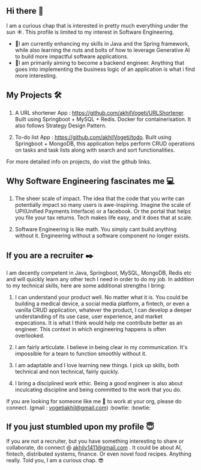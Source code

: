 ## Hi there 👋

I am a curious chap that is interested in pretty much everything under the sun :sunny:. This profile is limited to my interest in Software Engineering.

- :seedling:I am currently enhancing my skills in Java and the Spring framework, while also learning the nuts and bolts of how to leverage Generative AI to build more 
     impactful software applications.
- :telescope:I am primarily aiming to become a backend engineer. Anything that goes into implementing the business logic of an application is what i find more 
     interesting. 

## My Projects :hammer_and_wrench: 

1. A URL shortener App : https://github.com/akhilVogeti/URLShortener. 
   Built using Springboot + MySQL + Redis. Docker for containerisation. It also follows Strategy Design Pattern.

3. To-do list App : https://github.com/akhilVogeti/todo.
   Built using Springboot + MongoDB, this application helps perform CRUD operations on tasks and task lists along with search and sort functionalities.

For more detailed info on projects, do visit the github links.

## Why Software Engineering fascinates me :computer: 

1. The sheer scale of impact. The idea that the code that you write can potentially impact so many users is awe-inspiring. Imagine the scale of UPI(Unified Payments 
    Interface) or a facebook. Or the portal that helps you file your tax returns. Tech makes life easy, and it does that at scale.
   
2. Software Engineering is like math. You simply cant build anything without it. Engineering without a software component no longer exists.



## If you are a recruiter :black_nib:

I am decently competent in Java, Springboot, MySQL, MongoDB, Redis etc and will quickly learn any other tech I need in order to do my job. In addition to my technical skills, here are some additional strengths I bring: 

1. I can understand your product well. No matter what it is. You could be building a medical device, a social media platform, a fintech, or even a vanilla CRUD 
   application,  whatever the product, I can develop a deeper understanding of its use case, user experience, and market expecations. It is what I think would help me 
   contribute better as an engineer. This context in which engineering happens is often overlooked.
   
2. I am fairly articulate. I believe in being clear in my communication. It's impossible for a team to function smoothly without it. 

3. I am adaptable and I love learning new things. I pick up skills, both technical and non technical, fairly quickly.

4. I bring a disciplined work ethic. Being a good engineer is also about inculcating discipline and being committed to the work that you do.

If you are looking for someone like me :raising_hand: to work at your org, please do connect. (gmail : vogetiakhil@gmail.com) :bowtie: :bowtie:



## If you just stumbled upon my profile :innocent:

If you are not a recruiter, but you have something interesting to share or collaborate, do connect @ akhilv1411@gmail.com . It could be about AI, fintech, distributed systems, finance. Or even novel food recipes. Anything really. Told you, I am a curious chap. :sunglasses:
   

